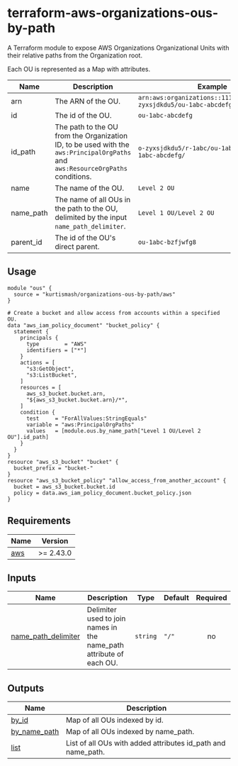 # terraform-aws-organizations-ous-by-path

A Terraform module to expose AWS Organizations Organizational Units with their relative paths from the Organization root.

Each OU is represented as a Map with attributes.

| Name | Description | Example |
|------|-------------|---------|
| arn | The ARN of the OU. | `arn:aws:organizations::111111111111:ou/o-zyxsjdkdu5/ou-1abc-abcdefg` |
| id | The id of the OU. | `ou-1abc-abcdefg` |
|id_path | The path to the OU from the Organization ID, to be used with the `aws:PrincipalOrgPaths` and `aws:ResourceOrgPaths` conditions. | `o-zyxsjdkdu5/r-1abc/ou-1abc-bzfjwfg8/ou-1abc-abcdefg/` |
| name | The name of the OU. | `Level 2 OU` |
| name_path | The name of all OUs in the path to the OU, delimited by the input `name_path_delimiter`. | `Level 1 OU/Level 2 OU` |
| parent_id | The id of the OU's direct parent. | `ou-1abc-bzfjwfg8` |

## Usage

```hcl
module "ous" {
  source = "kurtismash/organizations-ous-by-path/aws"
}

# Create a bucket and allow access from accounts within a specified OU.
data "aws_iam_policy_document" "bucket_policy" {
  statement {
    principals {
      type        = "AWS"
      identifiers = ["*"]
    }
    actions = [
      "s3:GetObject",
      "s3:ListBucket",
    ]
    resources = [
      aws_s3_bucket.bucket.arn,
      "${aws_s3_bucket.bucket.arn}/*",
    ]
    condition {
      test     = "ForAllValues:StringEquals"
      variable = "aws:PrincipalOrgPaths"
      values   = [module.ous.by_name_path["Level 1 OU/Level 2 OU"].id_path]
    }
  }
}
resource "aws_s3_bucket" "bucket" {
  bucket_prefix = "bucket-"
}
resource "aws_s3_bucket_policy" "allow_access_from_another_account" {
  bucket = aws_s3_bucket.bucket.id
  policy = data.aws_iam_policy_document.bucket_policy.json
}
```

## Requirements

| Name | Version |
|------|---------|
| <a name="requirement_aws"></a> [aws](#requirement\_aws) | >= 2.43.0 |

## Inputs

| Name | Description | Type | Default | Required |
|------|-------------|------|---------|:--------:|
| <a name="input_name_path_delimiter"></a> [name\_path\_delimiter](#input\_name\_path\_delimiter) | Delimiter used to join names in the name\_path attribute of each OU. | `string` | `"/"` | no |

## Outputs

| Name | Description |
|------|-------------|
| <a name="output_by_id"></a> [by\_id](#output\_by\_id) | Map of all OUs indexed by id. |
| <a name="output_by_name_path"></a> [by\_name\_path](#output\_by\_name\_path) | Map of all OUs indexed by name\_path. |
| <a name="output_list"></a> [list](#output\_list) | List of all OUs with added attributes id\_path and name\_path. |
